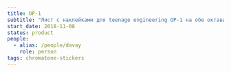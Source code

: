 ```yaml
---
title: OP-1
subtitle: "Лист с наклейками для teenage engineering OP-1 на обе октавы."
start_date: 2018-11-08
status: product
people:
  - alias: /people/davay
    role: person
tags: chromatone-stickers
---
```


